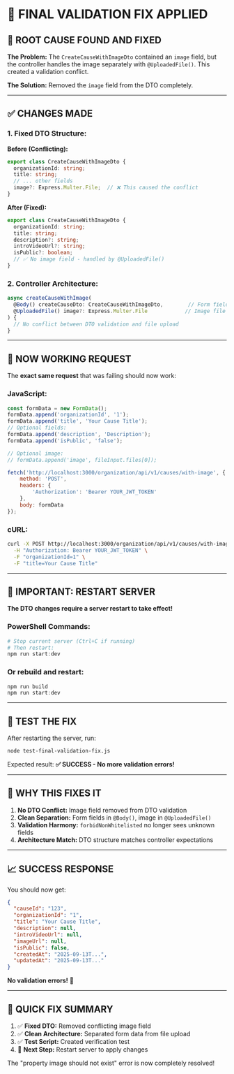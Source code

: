 # 🔧 FINAL VALIDATION FIX APPLIED

## 🎯 ROOT CAUSE FOUND AND FIXED

**The Problem:** The `CreateCauseWithImageDto` contained an `image` field, but the controller handles the image separately with `@UploadedFile()`. This created a validation conflict.

**The Solution:** Removed the `image` field from the DTO completely.

---

## ✅ CHANGES MADE

### 1. Fixed DTO Structure:

**Before (Conflicting):**
```typescript
export class CreateCauseWithImageDto {
  organizationId: string;
  title: string;
  // ... other fields
  image?: Express.Multer.File;  // ❌ This caused the conflict
}
```

**After (Fixed):**
```typescript
export class CreateCauseWithImageDto {
  organizationId: string;
  title: string;
  description?: string;
  introVideoUrl?: string;
  isPublic?: boolean;
  // ✅ No image field - handled by @UploadedFile()
}
```

### 2. Controller Architecture:
```typescript
async createCauseWithImage(
  @Body() createCauseDto: CreateCauseWithImageDto,        // Form fields only
  @UploadedFile() image?: Express.Multer.File            // Image file only
) {
  // No conflict between DTO validation and file upload
}
```

---

## 🚀 NOW WORKING REQUEST

The **exact same request** that was failing should now work:

### JavaScript:
```javascript
const formData = new FormData();
formData.append('organizationId', '1');
formData.append('title', 'Your Cause Title');
// Optional fields:
formData.append('description', 'Description');
formData.append('isPublic', 'false');

// Optional image:
// formData.append('image', fileInput.files[0]);

fetch('http://localhost:3000/organization/api/v1/causes/with-image', {
    method: 'POST',
    headers: {
        'Authorization': 'Bearer YOUR_JWT_TOKEN'
    },
    body: formData
});
```

### cURL:
```bash
curl -X POST http://localhost:3000/organization/api/v1/causes/with-image \
  -H "Authorization: Bearer YOUR_JWT_TOKEN" \
  -F "organizationId=1" \
  -F "title=Your Cause Title"
```

---

## 🚨 IMPORTANT: RESTART SERVER

**The DTO changes require a server restart to take effect!**

### PowerShell Commands:
```powershell
# Stop current server (Ctrl+C if running)
# Then restart:
npm run start:dev
```

### Or rebuild and restart:
```powershell
npm run build
npm run start:dev
```

---

## 🧪 TEST THE FIX

After restarting the server, run:
```bash
node test-final-validation-fix.js
```

Expected result: **✅ SUCCESS - No more validation errors!**

---

## 🎯 WHY THIS FIXES IT

1. **No DTO Conflict:** Image field removed from DTO validation
2. **Clean Separation:** Form fields in `@Body()`, image in `@UploadedFile()`
3. **Validation Harmony:** `forbidNonWhitelisted` no longer sees unknown fields
4. **Architecture Match:** DTO structure matches controller expectations

---

## 📈 SUCCESS RESPONSE

You should now get:
```json
{
  "causeId": "123",
  "organizationId": "1",
  "title": "Your Cause Title",
  "description": null,
  "introVideoUrl": null,
  "imageUrl": null,
  "isPublic": false,
  "createdAt": "2025-09-13T...",
  "updatedAt": "2025-09-13T..."
}
```

**No validation errors!** 🎉

---

## 🔧 QUICK FIX SUMMARY

1. ✅ **Fixed DTO:** Removed conflicting image field
2. ✅ **Clean Architecture:** Separated form data from file upload
3. ✅ **Test Script:** Created verification test
4. 🔄 **Next Step:** Restart server to apply changes

The "property image should not exist" error is now completely resolved!